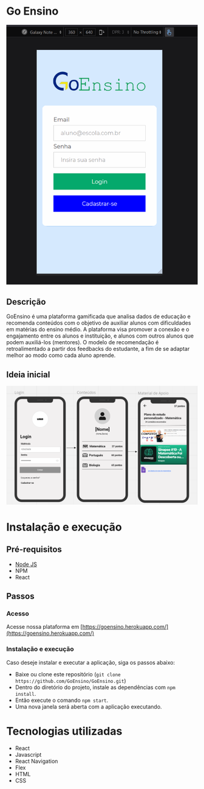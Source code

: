 # Go Ensino

[![](readme.assets/app.gif)](https://goensino.herokuapp.com/)
## Descrição
GoEnsino é uma plataforma gamificada que analisa dados de educação e recomenda conteúdos com o objetivo de auxiliar alunos com dificuldades em matérias do ensino médio. A plataforma visa promover a conexão e o engajamento entre os alunos e instituição, e alunos com outros alunos que podem auxiliá-los (mentores). O modelo de recomendação é retroalimentado a partir dos feedbacks do estudante, a fim de se adaptar melhor ao modo como cada aluno aprende.

## Ideia inicial
![](readme.assets/ux.png)

# Instalação e execução
## Pré-requisitos
- [Node JS](https://nodejs.org/en/download/)
- NPM
- React

## Passos
### Acesso
Acesse nossa plataforma em [https://goensino.herokuapp.com/](https://goensino.herokuapp.com/)

### Instalação e execução
Caso deseje instalar e executar a aplicação, siga os passos abaixo:
- Baixe ou clone este repositório (`git clone https://github.com/GoEnsino/GoEnsino.git`)
- Dentro do diretório do projeto, instale as dependências com `npm install`.
- Então execute o comando `npm start`.
- Uma nova janela será aberta com a aplicação executando.

# Tecnologias utilizadas
- React
- Javascript
- React Navigation
- Flex
- HTML
- CSS
